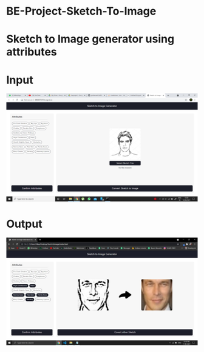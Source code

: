 # BE-Project-Sketch-To-Image

# Sketch to Image generator using attributes
# Input
![alt text](https://github.com/prathmesh16/BE-Project-Sketch-To-Image/blob/master/Input.png?raw=true)

# Output
![alt text](https://github.com/prathmesh16/BE-Project-Sketch-To-Image/blob/master/Output.jpeg?raw=true)